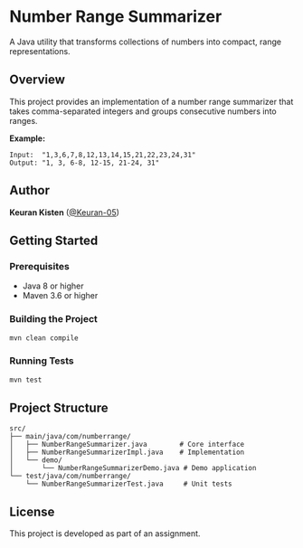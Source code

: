 # Number Range Summarizer

A Java utility that transforms collections of numbers into compact, range representations.

## Overview

This project provides an implementation of a number range summarizer that takes comma-separated integers and groups consecutive numbers into ranges.

**Example:**
```
Input:  "1,3,6,7,8,12,13,14,15,21,22,23,24,31"
Output: "1, 3, 6-8, 12-15, 21-24, 31"
```

## Author

**Keuran Kisten** ([@Keuran-05](https://github.com/Keuran-05))

## Getting Started

### Prerequisites

- Java 8 or higher
- Maven 3.6 or higher

### Building the Project

```bash
mvn clean compile
```

### Running Tests

```bash
mvn test
```

## Project Structure

```
src/
├── main/java/com/numberrange/
│   ├── NumberRangeSummarizer.java        # Core interface
│   ├── NumberRangeSummarizerImpl.java    # Implementation
│   └── demo/
│       └── NumberRangeSummarizerDemo.java # Demo application
└── test/java/com/numberrange/
    └── NumberRangeSummarizerTest.java     # Unit tests
```

## License

This project is developed as part of an assignment.